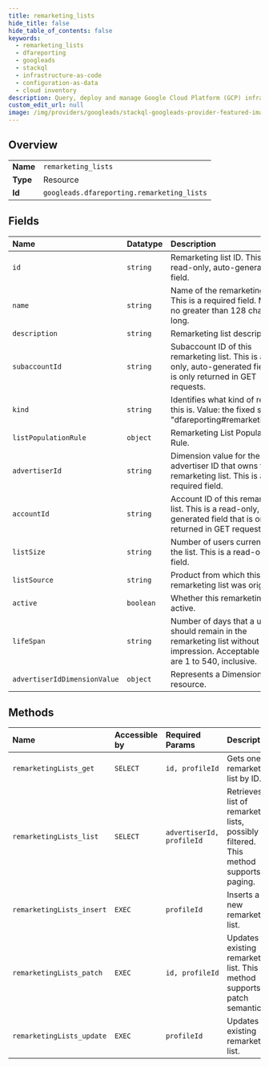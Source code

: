 ```yaml
---
title: remarketing_lists
hide_title: false
hide_table_of_contents: false
keywords:
  - remarketing_lists
  - dfareporting
  - googleads    
  - stackql
  - infrastructure-as-code
  - configuration-as-data
  - cloud inventory
description: Query, deploy and manage Google Cloud Platform (GCP) infrastructure and resources using SQL
custom_edit_url: null
image: /img/providers/googleads/stackql-googleads-provider-featured-image.png
---
```

  
    

## Overview
<table><tbody>
<tr><td><b>Name</b></td><td><code>remarketing_lists</code></td></tr>
<tr><td><b>Type</b></td><td>Resource</td></tr>
<tr><td><b>Id</b></td><td><code>googleads.dfareporting.remarketing_lists</code></td></tr>
</tbody></table>

## Fields
| Name | Datatype | Description |
|:-----|:---------|:------------|
| `id` | `string` | Remarketing list ID. This is a read-only, auto-generated field. |
| `name` | `string` | Name of the remarketing list. This is a required field. Must be no greater than 128 characters long. |
| `description` | `string` | Remarketing list description. |
| `subaccountId` | `string` | Subaccount ID of this remarketing list. This is a read-only, auto-generated field that is only returned in GET requests. |
| `kind` | `string` | Identifies what kind of resource this is. Value: the fixed string "dfareporting#remarketingList". |
| `listPopulationRule` | `object` | Remarketing List Population Rule. |
| `advertiserId` | `string` | Dimension value for the advertiser ID that owns this remarketing list. This is a required field. |
| `accountId` | `string` | Account ID of this remarketing list. This is a read-only, auto-generated field that is only returned in GET requests. |
| `listSize` | `string` | Number of users currently in the list. This is a read-only field. |
| `listSource` | `string` | Product from which this remarketing list was originated. |
| `active` | `boolean` | Whether this remarketing list is active. |
| `lifeSpan` | `string` | Number of days that a user should remain in the remarketing list without an impression. Acceptable values are 1 to 540, inclusive. |
| `advertiserIdDimensionValue` | `object` | Represents a DimensionValue resource. |
## Methods
| Name | Accessible by | Required Params | Description |
|:-----|:--------------|:----------------|:------------|
| `remarketingLists_get` | `SELECT` | `id, profileId` | Gets one remarketing list by ID. |
| `remarketingLists_list` | `SELECT` | `advertiserId, profileId` | Retrieves a list of remarketing lists, possibly filtered. This method supports paging. |
| `remarketingLists_insert` | `EXEC` | `profileId` | Inserts a new remarketing list. |
| `remarketingLists_patch` | `EXEC` | `id, profileId` | Updates an existing remarketing list. This method supports patch semantics. |
| `remarketingLists_update` | `EXEC` | `profileId` | Updates an existing remarketing list. |

